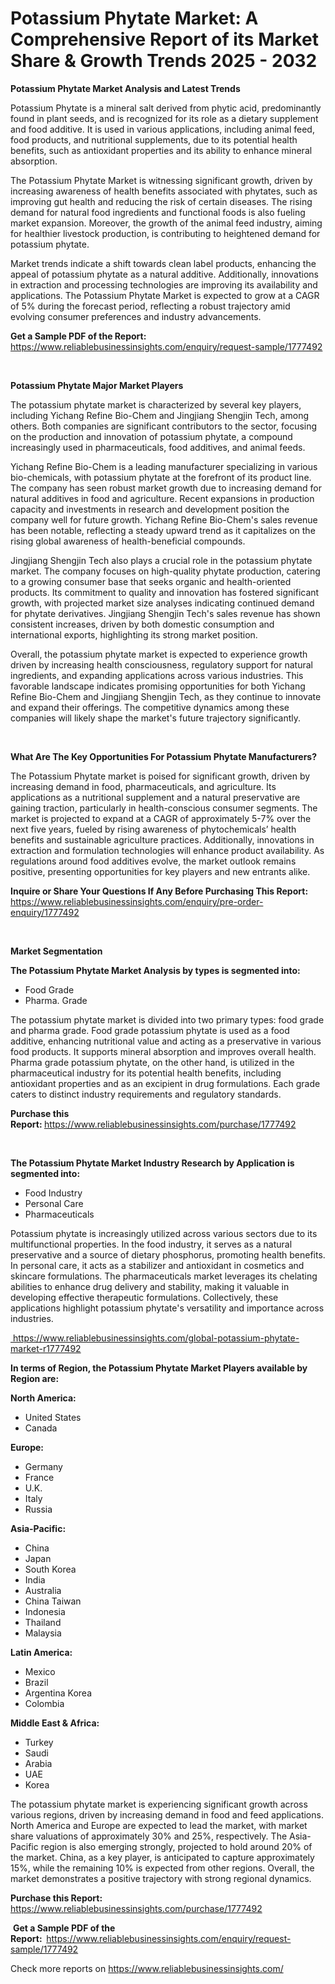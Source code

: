 <p><h1>Potassium Phytate Market: A Comprehensive Report of its Market Share & Growth Trends 2025 - 2032</h1></p><p><strong>Potassium Phytate Market Analysis and Latest Trends</strong></p>
<p><p>Potassium Phytate is a mineral salt derived from phytic acid, predominantly found in plant seeds, and is recognized for its role as a dietary supplement and food additive. It is used in various applications, including animal feed, food products, and nutritional supplements, due to its potential health benefits, such as antioxidant properties and its ability to enhance mineral absorption.</p><p>The Potassium Phytate Market is witnessing significant growth, driven by increasing awareness of health benefits associated with phytates, such as improving gut health and reducing the risk of certain diseases. The rising demand for natural food ingredients and functional foods is also fueling market expansion. Moreover, the growth of the animal feed industry, aiming for healthier livestock production, is contributing to heightened demand for potassium phytate.</p><p>Market trends indicate a shift towards clean label products, enhancing the appeal of potassium phytate as a natural additive. Additionally, innovations in extraction and processing technologies are improving its availability and applications. The Potassium Phytate Market is expected to grow at a CAGR of 5% during the forecast period, reflecting a robust trajectory amid evolving consumer preferences and industry advancements.</p></p>
<p><strong>Get a Sample PDF of the Report:&nbsp;</strong> <a href="https://www.reliablebusinessinsights.com/enquiry/request-sample/1777492?utm_campaign=2302&utm_medium=2&utm_source=Github&utm_content=ia&utm_term=01042025&utm_id=potassium-phytate">https://www.reliablebusinessinsights.com/enquiry/request-sample/1777492</a></p>
<p>&nbsp;</p>
<p><strong>Potassium Phytate Major Market Players</strong></p>
<p><p>The potassium phytate market is characterized by several key players, including Yichang Refine Bio-Chem and Jingjiang Shengjin Tech, among others. Both companies are significant contributors to the sector, focusing on the production and innovation of potassium phytate, a compound increasingly used in pharmaceuticals, food additives, and animal feeds.</p><p>Yichang Refine Bio-Chem is a leading manufacturer specializing in various bio-chemicals, with potassium phytate at the forefront of its product line. The company has seen robust market growth due to increasing demand for natural additives in food and agriculture. Recent expansions in production capacity and investments in research and development position the company well for future growth. Yichang Refine Bio-Chem's sales revenue has been notable, reflecting a steady upward trend as it capitalizes on the rising global awareness of health-beneficial compounds.</p><p>Jingjiang Shengjin Tech also plays a crucial role in the potassium phytate market. The company focuses on high-quality phytate production, catering to a growing consumer base that seeks organic and health-oriented products. Its commitment to quality and innovation has fostered significant growth, with projected market size analyses indicating continued demand for phytate derivatives. Jingjiang Shengjin Tech's sales revenue has shown consistent increases, driven by both domestic consumption and international exports, highlighting its strong market position.</p><p>Overall, the potassium phytate market is expected to experience growth driven by increasing health consciousness, regulatory support for natural ingredients, and expanding applications across various industries. This favorable landscape indicates promising opportunities for both Yichang Refine Bio-Chem and Jingjiang Shengjin Tech, as they continue to innovate and expand their offerings. The competitive dynamics among these companies will likely shape the market's future trajectory significantly.</p></p>
<p>&nbsp;</p>
<p><strong>What Are The Key Opportunities For Potassium Phytate Manufacturers?</strong></p>
<p><p>The Potassium Phytate market is poised for significant growth, driven by increasing demand in food, pharmaceuticals, and agriculture. Its applications as a nutritional supplement and a natural preservative are gaining traction, particularly in health-conscious consumer segments. The market is projected to expand at a CAGR of approximately 5-7% over the next five years, fueled by rising awareness of phytochemicals’ health benefits and sustainable agriculture practices. Additionally, innovations in extraction and formulation technologies will enhance product availability. As regulations around food additives evolve, the market outlook remains positive, presenting opportunities for key players and new entrants alike.</p></p>
<p><strong>Inquire or Share Your Questions If Any Before Purchasing This Report:</strong> <a href="https://www.reliablebusinessinsights.com/enquiry/pre-order-enquiry/1777492?utm_campaign=2302&utm_medium=2&utm_source=Github&utm_content=ia&utm_term=01042025&utm_id=potassium-phytate">https://www.reliablebusinessinsights.com/enquiry/pre-order-enquiry/1777492</a></p>
<p>&nbsp;</p>
<p><strong>Market Segmentation</strong></p>
<p><strong>The Potassium Phytate Market Analysis by types is segmented into:</strong></p>
<p><ul><li>Food Grade</li><li>Pharma. Grade</li></ul></p>
<p><p>The potassium phytate market is divided into two primary types: food grade and pharma grade. Food grade potassium phytate is used as a food additive, enhancing nutritional value and acting as a preservative in various food products. It supports mineral absorption and improves overall health. Pharma grade potassium phytate, on the other hand, is utilized in the pharmaceutical industry for its potential health benefits, including antioxidant properties and as an excipient in drug formulations. Each grade caters to distinct industry requirements and regulatory standards.</p></p>
<p><strong>Purchase this Report:&nbsp;</strong><a href="https://www.reliablebusinessinsights.com/purchase/1777492?utm_campaign=2302&utm_medium=2&utm_source=Github&utm_content=ia&utm_term=01042025&utm_id=potassium-phytate">https://www.reliablebusinessinsights.com/purchase/1777492</a></p>
<p>&nbsp;</p>
<p><strong>The Potassium Phytate Market Industry Research by Application is segmented into:</strong></p>
<p><ul><li>Food Industry</li><li>Personal Care</li><li>Pharmaceuticals</li></ul></p>
<p><p>Potassium phytate is increasingly utilized across various sectors due to its multifunctional properties. In the food industry, it serves as a natural preservative and a source of dietary phosphorus, promoting health benefits. In personal care, it acts as a stabilizer and antioxidant in cosmetics and skincare formulations. The pharmaceuticals market leverages its chelating abilities to enhance drug delivery and stability, making it valuable in developing effective therapeutic formulations. Collectively, these applications highlight potassium phytate's versatility and importance across industries.</p></p>
<p><a href="https://www.reliablebusinessinsights.com/global-potassium-phytate-market-r1777492?utm_campaign=2302&utm_medium=2&utm_source=Github&utm_content=ia&utm_term=01042025&utm_id=potassium-phytate">&nbsp;https://www.reliablebusinessinsights.com/global-potassium-phytate-market-r1777492</a></p>
<p><strong>In terms of Region, the Potassium Phytate Market Players available by Region are:</strong></p>
<p>
    <p> <strong> North America: </strong>
        <ul>
            <li>United States</li>
            <li>Canada</li>
        </ul>
        </p> 
    <p> <strong> Europe: </strong>
        <ul>
            <li>Germany</li>
            <li>France</li>
            <li>U.K.</li>
            <li>Italy</li>
            <li>Russia</li>
        </ul>
        </p> 
    <p> <strong> Asia-Pacific: </strong>
        <ul>
            <li>China</li>
            <li>Japan</li>
            <li>South Korea</li>
            <li>India</li>
            <li>Australia</li>
            <li>China Taiwan</li>
            <li>Indonesia</li>
            <li>Thailand</li>
            <li>Malaysia</li>
        </ul>
        </p> 
    <p> <strong> Latin America: </strong>
        <ul>
            <li>Mexico</li>
            <li>Brazil</li>
            <li>Argentina Korea</li>
            <li>Colombia</li>
        </ul>
        </p> 
    <p> <strong> Middle East & Africa: </strong>
        <ul>
            <li>Turkey</li>
            <li>Saudi</li>
            <li>Arabia</li>
            <li>UAE</li>
            <li>Korea</li>
        </ul>
    </p>
    </p>
<p><p>The potassium phytate market is experiencing significant growth across various regions, driven by increasing demand in food and feed applications. North America and Europe are expected to lead the market, with market share valuations of approximately 30% and 25%, respectively. The Asia-Pacific region is also emerging strongly, projected to hold around 20% of the market. China, as a key player, is anticipated to capture approximately 15%, while the remaining 10% is expected from other regions. Overall, the market demonstrates a positive trajectory with strong regional dynamics.</p></p>
<p><strong>Purchase this Report: </strong><a href="https://www.reliablebusinessinsights.com/purchase/1777492?utm_campaign=2302&utm_medium=2&utm_source=Github&utm_content=ia&utm_term=01042025&utm_id=potassium-phytate">https://www.reliablebusinessinsights.com/purchase/1777492</a></p>
<p>&nbsp;<strong>Get a Sample PDF of the Report:&nbsp;&nbsp;</strong><a href="https://www.reliablebusinessinsights.com/enquiry/request-sample/1777492?utm_campaign=2302&utm_medium=2&utm_source=Github&utm_content=ia&utm_term=01042025&utm_id=potassium-phytate">https://www.reliablebusinessinsights.com/enquiry/request-sample/1777492</a></p>
<p><strong></strong></p>
<p>Check more reports on <a href="https://www.reliablebusinessinsights.com/?utm_campaign=2302&utm_medium=2&utm_source=Github&utm_content=ia&utm_term=01042025&utm_id=potassium-phytate">https://www.reliablebusinessinsights.com/</a></p>